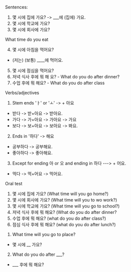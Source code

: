 Sentences:

1. 몇 시에 집에 가요? -> \_\_\_에 (집에) 가요.
2. 몇 시에 학교에 가요?
3. 몇 시에 회사에 가요?

What time do you eat

4. 몇 시에 아침을 먹어요?

- (저는) (보통) \_\_\_\_에 먹어요.

5. 몇 시에 점심을 먹어요?
6. 저녁 식사 후에 뭐 해 요? - What do you do after dinner?
7. 수업 후에 뭐 해요? - What do you do after class

Verbs/adjectives

1. Stem ends 'ㅏ' or 'ㅗ' -> + 아요

- 받다 -> 받+아요 -> 받아요.
- 가다 -> 가+아요 -> 가아요 -> 가요
- 보다 -> 보+아요 -> 보아요 -> 봐요.

2. Ends in '하다' -> 해요

- 공부하다 -> 공부해요.
- 좋아하다 -> 좋아해요.

3. Except for ending 아 or 오 and ending in 하다 ---> + 어요.

- 먹다 -> 먹+어요 -> 먹어요.

Oral test

1. 몇 시에 집에 가요? (What time will you go home?)
2. 몇 시에 회사에 가요? (What time will you to wo work?)
3. 몇 시에 학교에 가요? (What time will you go to school?)
4. 저녁 식사 후에 뭐 해요? (What do you do after dinner?
5. 수업 후에 뭐 해요? (what do you do after class?)
6. 점심 식사 후에 뭐 해요? (what do you do after lunch?)

1) What time will you go to place?

- 몇 시에 \_\_ 가요?

2. What do you do after \_\_\_?

- \_\_\_ 후에 뭐 해요?
